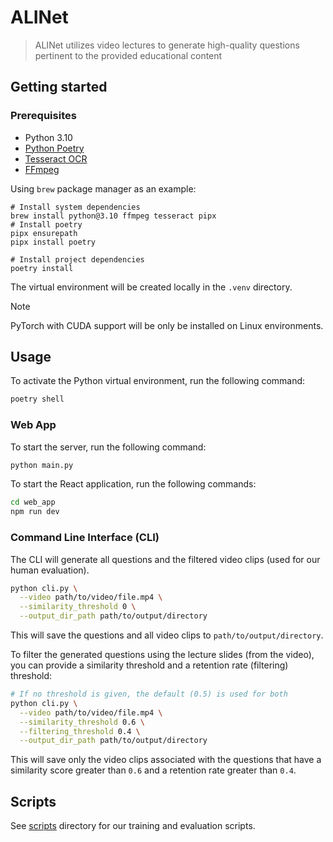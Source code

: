 # ALINet

> ALINet utilizes video lectures to generate high-quality questions pertinent to the provided educational content

## Getting started

### Prerequisites

- Python 3.10
- [Python Poetry](https://python-poetry.org/)
- [Tesseract OCR](https://github.com/tesseract-ocr/tesseract)
- [FFmpeg](https://ffmpeg.org/)

Using `brew` package manager as an example:

```shell
# Install system dependencies
brew install python@3.10 ffmpeg tesseract pipx
# Install poetry
pipx ensurepath
pipx install poetry

# Install project dependencies
poetry install
```

The virtual environment will be created locally in the `.venv` directory.

> [!NOTE]
> PyTorch with CUDA support will be only be installed on Linux environments.

## Usage

To activate the Python virtual environment, run the following command:

```sh
poetry shell
```

### Web App

To start the server, run the following command:

```sh
python main.py
```

To start the React application, run the following commands:

```sh
cd web_app
npm run dev
```

### Command Line Interface (CLI)

The CLI will generate all questions and the filtered video clips (used for our human evaluation).

```sh
python cli.py \
  --video path/to/video/file.mp4 \
  --similarity_threshold 0 \
  --output_dir_path path/to/output/directory
```

This will save the questions and all video clips to `path/to/output/directory`.

To filter the generated questions using the lecture slides (from the video), you
can provide a similarity threshold and a retention rate (filtering) threshold:

```sh
# If no threshold is given, the default (0.5) is used for both
python cli.py \
  --video path/to/video/file.mp4 \
  --similarity_threshold 0.6 \
  --filtering_threshold 0.4 \
  --output_dir_path path/to/output/directory
```

This will save only the video clips associated with the questions that have a similarity score greater than `0.6` and a retention rate greater than `0.4`.

## Scripts

See [scripts](/scripts/README.md) directory for our training and evaluation scripts.
